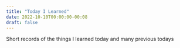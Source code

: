 ```yaml
---
title: "Today I Learned"
date: 2022-10-10T00:00:00-00:08
draft: false
---
```

Short records of the things I learned today and many previous todays